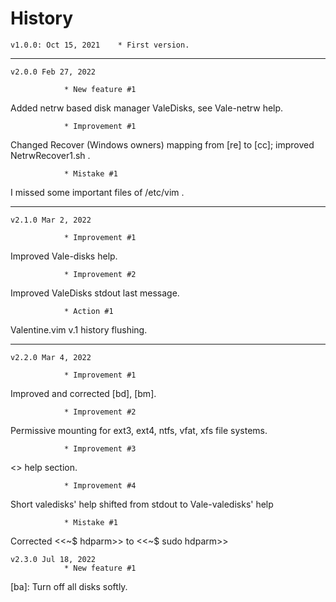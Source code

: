 # History

	v1.0.0: Oct 15, 2021	* First version.


_______________

	v2.0.0 Feb 27, 2022

				* New feature #1
Added netrw based disk manager ValeDisks, see Vale-netrw help.

				* Improvement #1
Changed   Recover  (Windows  owners)  mapping  from  [re]  to  [cc]; improved 
NetrwRecover1.sh .

				* Mistake #1
I missed some important files of /etc/vim .


_______________

	v2.1.0 Mar 2, 2022

				* Improvement #1
Improved Vale-disks help.

				* Improvement #2
Improved ValeDisks stdout last message.
		
				* Action #1
Valentine.vim v.1 history flushing.


_______________
		

	v2.2.0 Mar 4, 2022

				* Improvement #1
Improved and corrected [bd], [bm].

				* Improvement #2
Permissive mounting for ext3, ext4, ntfs, vfat, xfs file systems.

				* Improvement #3
<<Vale-valedisks>> help section.
				
				* Improvement #4
Short valedisks' help shifted from stdout to Vale-valedisks' help

 				* Mistake #1
Corrected <<~$ hdparm>> to <<~$ sudo hdparm>>


	v2.3.0 Jul 18, 2022
				* New feature #1
[ba]: Turn off all disks softly.

